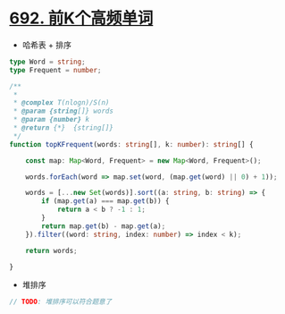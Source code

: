 
# [692. 前K个高频单词](https://leetcode-cn.com/problems/top-k-frequent-words/)

- 哈希表 + 排序

```ts
type Word = string;
type Frequent = number;

/**
 *
 * @complex T(nlogn)/S(n)
 * @param {string[]} words
 * @param {number} k
 * @return {*}  {string[]}
 */
function topKFrequent(words: string[], k: number): string[] {

    const map: Map<Word, Frequent> = new Map<Word, Frequent>();

    words.forEach(word => map.set(word, (map.get(word) || 0) + 1));

    words = [...new Set(words)].sort((a: string, b: string) => {
        if (map.get(a) === map.get(b)) {
            return a < b ? -1 : 1;
        }
        return map.get(b) - map.get(a);
    }).filter((word: string, index: number) => index < k);

    return words;

}
```

- 堆排序

```ts
// TODO: 堆排序可以符合题意了
```
